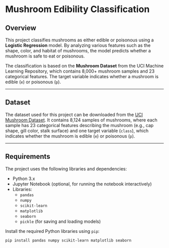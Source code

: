 # Mushroom Edibility Classification

## Overview

This project classifies mushrooms as either edible or poisonous using a **Logistic Regression** model. By analyzing various features such as the shape, color, and habitat of mushrooms, the model predicts whether a mushroom is safe to eat or poisonous.

The classification is based on the **Mushroom Dataset** from the UCI Machine Learning Repository, which contains 8,000+ mushroom samples and 23 categorical features. The target variable indicates whether a mushroom is edible (`e`) or poisonous (`p`).

---

## Dataset

The dataset used for this project can be downloaded from the [UCI Mushroom Dataset](https://archive.ics.uci.edu/ml/datasets/mushroom). It contains 8,124 samples of mushrooms, where each sample has 23 categorical features describing the mushroom (e.g., cap shape, gill color, stalk surface) and one target variable (`class`), which indicates whether the mushroom is edible (`e`) or poisonous (`p`).

---

## Requirements

The project uses the following libraries and dependencies:

- Python 3.x
- Jupyter Notebook (optional, for running the notebook interactively)
- Libraries:
  - `pandas`
  - `numpy`
  - `scikit-learn`
  - `matplotlib`
  - `seaborn`
  - `pickle` (for saving and loading models)
  
Install the required Python libraries using `pip`:

```bash
pip install pandas numpy scikit-learn matplotlib seaborn
